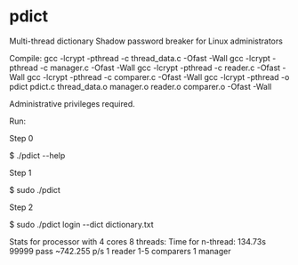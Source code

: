 pdict
=====

Multi-thread dictionary Shadow password breaker for Linux administrators

Compile:
gcc -lcrypt -pthread -c thread_data.c -Ofast -Wall
gcc -lcrypt -pthread -c manager.c -Ofast -Wall
gcc -lcrypt -pthread -c reader.c -Ofast -Wall
gcc -lcrypt -pthread -c comparer.c -Ofast -Wall
gcc -lcrypt -pthread -o pdict pdict.c thread_data.o manager.o reader.o comparer.o -Ofast -Wall

Administrative privileges required.

Run:

Step 0

$ ./pdict --help

Step 1

$ sudo ./pdict

Step 2

$ sudo ./pdict login --dict dictionary.txt

Stats for processor with 4 cores 8 threads:
Time for n-thread:	134.73s	99999 pass	~742.255 p/s	1 reader	1-5 comparers	1 manager
